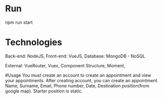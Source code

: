 # Run
npm run start

# Technologies
Back-end: NodeJS,
Front-end: VueJS,
Database: MongoDB - NoSQL

External:
VueRouter,
Vuex,
Component Structure,
Moment,

#Usage
You must create an account to create an appointment and view your appointments.
After creating account, you can create an appointment.
Name, Surname, Email, Phone number, Date, Destination position(from google map). Starter position is static.
